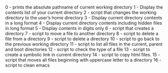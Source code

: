 0 - prints the absolute pathname of current working directory
1 - Display the contents list of your current directory
2 - script that changes the working directory to the user’s home directory
3 - Display current directory contents in a long format
4 - Display current directory contents including hidden files in long format
5 - Display contents in digits only
6 - script that creates a directory
7 - script to move a file to another directory
8 - script to delete a file from a directory
9 - script to delete a directory
10 - script to go back to the previous working directory
11 - script to list all files in the current, parent and boot directories
12 - script to check the type of a file
13 - script to create a symbolic link in current directory
14 - script to copy html files.
15 - script that moves all files beginning with uppercase letter to a directory
16 - script to clean emacs
